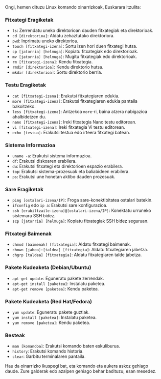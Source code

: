 Ongi, hemen dituzu Linux komando oinarrizkoak, Euskarara itzulita:

### Fitxategi Eragiketak

- `ls`: Zerrendatu uneko direktorioan dauden fitxategiak eta direktorioak.
- `cd [direktorioa]`: Aldatu zehaztutako direktoriora.
- `pwd`: Inprimatu uneko direktorioa.
- `touch [fitxategi-izena]`: Sortu izen hori duen fitxategi hutsa.
- `cp [jatorria] [helmuga]`: Kopiatu fitxategiak edo direktorioak.
- `mv [jatorria] [helmuga]`: Mugitu fitxategiak edo direktorioak.
- `rm [fitxategi-izena]`: Kendu fitxategia.
- `rmdir [direktorioa]`: Kendu direktorio hutsa.
- `mkdir [direktorioa]`: Sortu direktorio berria.

### Testu Eragiketak

- `cat [fitxategi-izena]`: Erakutsi fitxategiaren edukia.
- `more [fitxategi-izena]`: Erakutsi fitxategiaren edukia pantaila bakoitzeko.
- `less [fitxategi-izena]`: Antzekoa `more`-ri, baina atzera nabigazioa ahalbidetzen du.
- `nano [fitxategi-izena]`: Ireki fitxategia Nano testu editorean.
- `vi [fitxategi-izena]`: Ireki fitxategia Vi testu editorean.
- `echo [testua]`: Erakutsi testua edo irteera fitxategi batean.

### Sistema Informazioa

- `uname -a`: Erakutsi sistema informazioa.
- `df`: Erakutsi diskoaren erabilera.
- `du`: Erakutsi fitxategi eta direktorioen espazio erabilera.
- `top`: Erakutsi sistema-prozesuak eta baliabideen erabilera.
- `ps`: Erakutsi une honetan aktibo dauden prozesuak.

### Sare Eragiketak

- `ping [ostalari-izena/IP]`: Froga sare-konektibitatea ostalari batekin.
- `ifconfig` edo `ip a`: Erakutsi sare konfigurazioa.
- `ssh [erabiltzaile-izena]@[ostalari-izena/IP]`: Konektatu urruneko sistemara SSH bidez.
- `scp [jatorria] [helmuga]`: Kopiatu fitxategiak SSH bidez seguruan.

### Fitxategi Baimenak

- `chmod [baimenak] [fitxategia]`: Aldatu fitxategi baimenak.
- `chown [jabea]:[taldea] [fitxategia]`: Aldatu fitxategiaren jabetza.
- `chgrp [taldea] [fitxategia]`: Aldatu fitxategiaren talde jabetza.

### Pakete Kudeaketa (Debian/Ubuntu)

- `apt-get update`: Eguneratu pakete zerrendak.
- `apt-get install [paketea]`: Instalatu paketea.
- `apt-get remove [paketea]`: Kendu paketea.

### Pakete Kudeaketa (Red Hat/Fedora)

- `yum update`: Eguneratu pakete guztiak.
- `yum install [paketea]`: Instalatu paketea.
- `yum remove [paketea]`: Kendu paketea.

### Besteak

- `man [komandoa]`: Erakutsi komando baten eskuliburua.
- `history`: Erakutsi komando historia.
- `clear`: Garbitu terminalaren pantaila.

Hau da oinarrizko ikuspegi bat, eta komando eta aukera askoz gehiago daude. Zure galderak edo azalpen gehiago behar badituzu, esan mesedez.